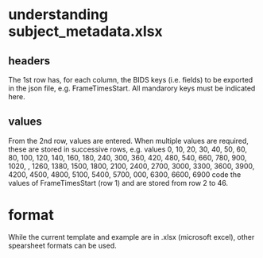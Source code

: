 # understanding subject_metadata.xlsx

## headers

The 1st row has, for each column, the BIDS keys (i.e. fields) to be exported in the json file, e.g. FrameTimesStart. All mandarory keys must be indicated here.

## values

From the 2nd row, values are entered. When multiple values are required, these are stored in successive rows, e.g. values 0,  10,  20, 30, 40, 50, 60, 80, 100, 120, 140, 160, 180, 240, 300, 360, 420, 480, 540, 660, 780, 900, 1020, , 1260, 1380, 1500, 1800, 2100, 2400, 2700, 3000, 3300, 3600, 3900, 4200, 4500, 4800, 5100, 5400, 5700, 000, 6300, 6600, 6900 code the values of FrameTimesStart (row 1) and are stored from row 2 to 46.

# format

While the current template and example are in .xlsx (microsoft excel),  other spearsheet formats can be used.